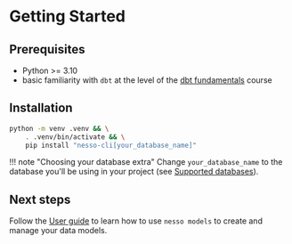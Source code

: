 # Getting Started

## Prerequisites

- Python >= 3.10
- basic familiarity with `dbt` at the level of the [dbt fundamentals](https://courses.getdbt.com/courses/fundamentals) course

## Installation

```bash
python -m venv .venv && \
    . .venv/bin/activate && \
    pip install "nesso-cli[your_database_name]"
```

!!! note "Choosing your database extra"
    Change `your_database_name` to the database you'll be using in your project (see [Supported databases](../reference/supported_dbs.md)).

## Next steps

Follow the [User guide](../user_guide/introduction.md) to learn how to use `nesso models` to create and manage your data models.
